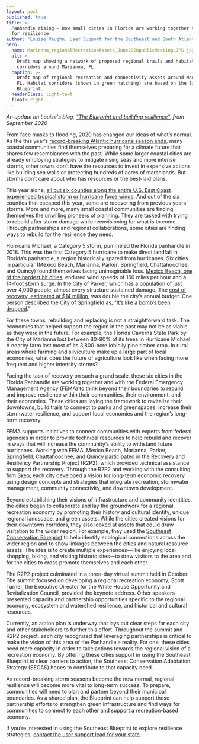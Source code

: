 ```yaml
---
layout: post
published: true
title: >-
  Panhandle rising - How small cities in Florida are working together to rebuild
  for resilience
author: 'Louise Vaughn, User Support for the Southeast and South Atlantic Blueprints'
hero:
  name: Marianna_regionalRecreationAssets_June2020publicMeeting.JPG.jpg
  alt: >-
    Draft map showing a network of proposed regional trails and habitat
    corridors around Marianna, FL.
  caption: >-
    Draft map of regional recreation and connectivity assets around Marianna,
    FL. Habitat corridors (shown in green hatching) are based on the Southeast
    Blueprint.
  headerClass: light-text
  float: right
---
```

_An update on Louise's blog, ["The Blueprint and building resilience"](http://secassoutheast.org/2020/09/28/the-blueprint-and-building-resilience.html), from September 2020_

From face masks to flooding, 2020 has changed our ideas of what’s normal. As the this year’s [record-breaking Atlantic hurricane season ends](https://www.cnn.com/2020/11/30/weather/record-breaking-atlantic-hurricane-season-wrap-up/index.html?utm_content=2020-11-30T14%3A50%3A05&utm_term=link&utm_source=twCNN&utm_medium=social), many coastal communities find themselves preparing for a climate future that shares few resemblances with the past. While some larger coastal cities are already employing strategies to mitigate rising seas and more intense storms, other towns don’t have the resources to invest in expensive actions like building sea walls or protecting hundreds of acres of marshlands. But storms don’t care about who has resources or the best-laid plans.<!--more-->

This year alone, [all but six counties along the entire U.S. East Coast experienced tropical storm or hurricane force winds](https://www.washingtonpost.com/weather/2020/11/16/tropical-storm-winds-lower-48/). And out of the six counties that escaped this year, some are recovering from previous years’ storms. More and more, many small coastal communities are finding themselves the unwilling pioneers of planning. They are tasked with trying to rebuild after storm damage while reenvisioning for what is to come. Through partnerships and regional collaborations, some cities are finding ways to rebuild for the resilience they need.

Hurricane Michael, a Category 5 storm, pummeled the Florida panhandle in 2018. This was the first Category 5 hurricane to make direct landfall in Florida’s panhandle, a region historically spared from hurricanes. Six cities in particular (Mexico Beach, Marianna, Parker, Springfield, Chattahoochee, and Quincy) found themselves facing unimaginable loss. [Mexico Beach, one of the hardest hit cities](https://www.wctv.tv/content/news/Mexico-Beach-one-year-after-Hurricane-Michael--562451591.html#:~:text=Michael%20was%20a%20category%20five,the%20coastal%20community%20of%201%2C200), endured wind speeds of 160 miles per hour and a 14-foot storm surge. In the City of Parker, which has a population of just over 4,000 people, almost every structure sustained damage. The [cost of recovery, estimated at $14 million](https://www.wjhg.com/content/news/Parker-releases-total-cost-for-hurricane-recovery-efforts-and-increase-to-utility-rates--567225481.html), was double the city’s annual budget. One person described the City of Springfield as, “[It’s like a bomb’s been dropped](https://www.nwfdailynews.com/news/20181012/its-like-bombs-been-dropped-on-springfield).” 

For these towns, rebuilding and replacing is not a straightforward task. The economies that helped support the region in the past may not be as viable as they were in the future. For example, the Florida Caverns State Park by the City of Marianna lost between 80-90% of its trees in Hurricane Michael. A nearby farm lost most of its 3,800-acre loblolly pine timber crop. In rural areas where farming and silviculture make up a large part of local economies, what does the future of agriculture look like when facing more frequent and higher intensity storms? 

Facing the task of recovery on such a grand scale, these six cities in the Florida Panhandle are working together and with the Federal Emergency Management Agency (FEMA) to think beyond their boundaries to rebuild and improve resilience within their communities, their environment, and their economies. These cities are laying the framework to revitalize their downtowns, build trails to connect to parks and greenspaces, increase their stormwater resilience, and support local economies and the region’s long-term recovery.

FEMA supports initiatives to connect communities with experts from federal agencies in order to provide technical resources to help rebuild and recover in ways that will increase the community’s ability to withstand future hurricanes. Working with FEMA, Mexico Beach, Marianna, Parker, Springfield, Chattahoochee, and Quincy participated in the Recovery and Resiliency Partnership Project (R2P2), which provided technical assistance to support the recovery. Through the R2P2 and working with the consulting firm [Skeo](https://www.skeo.com/), each city developed a vision for long-term economic recovery using design concepts and strategies that integrate recreation, stormwater management, community connectivity, and downtown development. 

Beyond establishing their visions of infrastructure and community identities, the cities began to collaborate and lay the groundwork for a regional recreation economy by promoting their history and cultural identity, unique regional landscape, and green assets. While the cities created visions for their downtown corridors, they also looked at assets that could draw visitation to the wider region. For example, they used the [Southeast Conservation Blueprint](http://secassoutheast.org/blueprint) to help identify ecological connections across the wider region and to show linkages between the cities and natural resource assets. The idea is to create multiple experiences—like enjoying local shopping, biking, and visiting historic sites—to draw visitors to the area and for the cities to cross promote themselves and each other.

The R2P2 project culminated in a three-day virtual summit held in October. The summit focused on developing a regional recreation economy; Scott Turner, the Executive Director for the White House Opportunity and Revitalization Council, provided the keynote address. Other speakers presented capacity and partnership opportunities specific to the regional economy, ecosystem and watershed resilience, and historical and cultural resources.

Currently, an action plan is underway that lays out clear steps for each city and other stakeholders to further this effort. Throughout the summit and R2P2 project, each city recognized that leveraging partnerships is critical to make the vision of this area of the Panhandle a reality. For one, these cities need more capacity in order to take actions towards the regional vision of a recreation economy. By offering these cities support in using the Southeast Blueprint to clear barriers to action, the Southeast Conservation Adaptation Strategy (SECAS) hopes to contribute to that capacity need. 

As record-breaking storm seasons become the new normal, regional resilience will become more vital to long-term success. To prepare, communities will need to plan and partner beyond their municipal boundaries. As a shared plan, the Blueprint can help support these partnership efforts to strengthen green infrastructure and find ways for communities to connect to each other and support a recreation-based economy. 

If you’re interested in using the Southeast Blueprint to explore resilience strategies, [contact the user support lead for your state](http://secassoutheast.org/contact).
